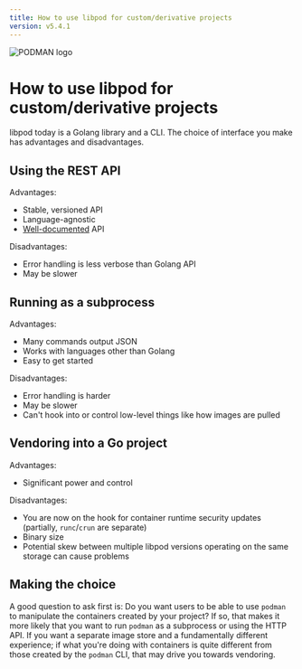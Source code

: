 ```yaml
---
title: How to use libpod for custom/derivative projects
version: v5.4.1
---
```


![PODMAN logo](https://raw.githubusercontent.com/containers/common/main/logos/podman-logo-full-vert.png)

# How to use libpod for custom/derivative projects

libpod today is a Golang library and a CLI.  The choice of interface you make has advantages and disadvantages.

Using the REST API
---

Advantages:

 - Stable, versioned API
 - Language-agnostic
 - [Well-documented](http://docs.podman.io/en/latest/_static/api.html) API

Disadvantages:

 - Error handling is less verbose than Golang API
 - May be slower

Running as a subprocess
---

Advantages:

 - Many commands output JSON
 - Works with languages other than Golang
 - Easy to get started

Disadvantages:

 - Error handling is harder
 - May be slower
 - Can't hook into or control low-level things like how images are pulled

Vendoring into a Go project
---

Advantages:

 - Significant power and control

Disadvantages:

 - You are now on the hook for container runtime security updates (partially, `runc`/`crun` are separate)
 - Binary size
 - Potential skew between multiple libpod versions operating on the same storage can cause problems

Making the choice
---

A good question to ask first is: Do you want users to be able to use `podman` to manipulate the containers created by your project?
If so, that makes it more likely that you want to run `podman` as a subprocess or using the HTTP API.  If you want a separate image store and a fundamentally
different experience; if what you're doing with containers is quite different from those created by the `podman` CLI,
that may drive you towards vendoring.
